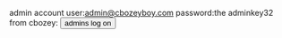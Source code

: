 admin account 
user:admin@cbozeyboy.com
password:the adminkey32
from cbozey: <button onclick="https://cbozeyboy199.github.io/rules/'">admins log on</button>

